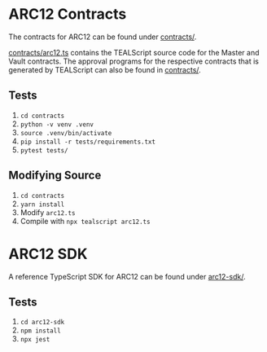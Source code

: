 # ARC12 Contracts

The contracts for ARC12 can be found under [contracts/](./contract/).

[contracts/arc12.ts](./contracts/arc12.ts) contains the TEALScript source code for the Master and Vault contracts. The approval programs for the respective contracts that is generated by TEALScript can also be found in [contracts/](./contracts/).

## Tests

1. `cd contracts`
2. `python -v venv .venv`
3. `source .venv/bin/activate`
4. `pip install -r tests/requirements.txt`
5. `pytest tests/`

## Modifying Source

1. `cd contracts`
2. `yarn install`
3. Modify `arc12.ts`
4. Compile with `npx tealscript arc12.ts`

# ARC12 SDK

A reference TypeScript SDK for ARC12 can be found under [arc12-sdk/](./arc12-sdk/).

## Tests

1. `cd arc12-sdk`
2. `npm install`
3. `npx jest`